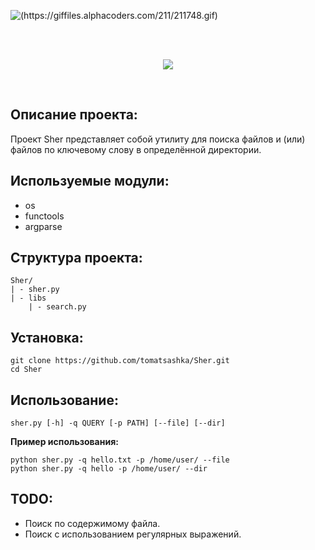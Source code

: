 ![(https://giffiles.alphacoders.com/211/211748.gif)](https://giffiles.alphacoders.com/211/211748.gif)

<br>
<br>
<p align="center">
  <img src="https://user-images.githubusercontent.com/129580860/230854841-815f4f2a-0dad-4796-877f-96210a616dae.png" />
</p>
<br>

## Описание проекта:
Проект Sher представляет собой утилиту для поиска файлов и (или) файлов по ключевому слову в определённой директории.

## Используемые модули:
- os
- functools
- argparse

## Структура проекта:
```
Sher/
| - sher.py
| - libs
    | - search.py
```
    
## Установка:
```
git clone https://github.com/tomatsashka/Sher.git
cd Sher
```
    
## Использование:
```
sher.py [-h] -q QUERY [-p PATH] [--file] [--dir]
```

**Пример использования:**
```
python sher.py -q hello.txt -p /home/user/ --file
python sher.py -q hello -p /home/user/ --dir
```

## TODO:
- Поиск по содержимому файла.
- Поиск с использованием регулярных выражений.
